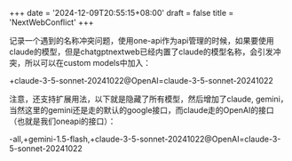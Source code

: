 +++
date = '2024-12-09T20:55:15+08:00'
draft = false
title = 'NextWebConflict'
+++

记录一个遇到的名称冲突问题，使用one-api作为api管理的时候，如果要使用claude的模型，但是chatgptnextweb已经内置了claude的模型名称，会引发冲突，所以可以在custom models中加入：


+claude-3-5-sonnet-20241022@OpenAI=claude-3-5-sonnet-20241022


注意，还支持扩展用法，以下就是隐藏了所有模型，然后增加了claude, gemini，当然这里的gemini还是走的默认的google接口，而claude走的OpenAI的接口（也就是我们oneapi的接口）：

-all,+gemini-1.5-flash,+claude-3-5-sonnet-20241022@OpenAI=claude-3-5-sonnet-20241022
